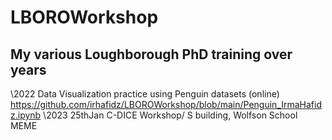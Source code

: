 # LBOROWorkshop

## My various Loughborough PhD training over years

\2022 Data Visualization practice using Penguin datasets (online) https://github.com/irhafidz/LBOROWorkshop/blob/main/Penguin_IrmaHafidz.ipynb
\2023 25thJan C-DICE Workshop/ S building, Wolfson School MEME
